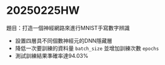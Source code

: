 # 20250225HW
題目：打造一個神經網路來進行MNIST手寫數字辨識
* 設置四層具不同個數神經元的DNN隱藏層
* 降低一次要訓練的資料量 `batch_size` 並增加訓練次數 `epochs`
* 測試訓練結果準確率達94.03%

